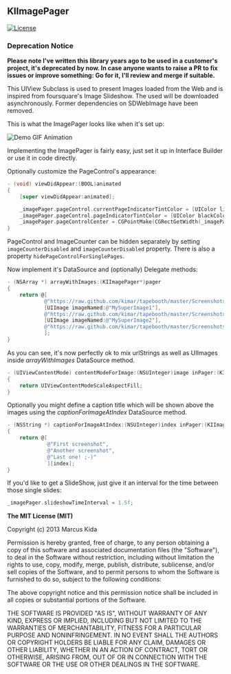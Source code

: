 ## KIImagePager

[![License](https://img.shields.io/badge/license-MIT-blue.png)](http://opensource.org/licenses/MIT)

### Deprecation Notice

**Please note I've written this library years ago to be used in a customer's project, it's deprecated by now. In case anyone wants to raise a PR to fix issues or improve something: Go for it, I'll review and merge if suitable.**

This UIView Subclass is used to present Images loaded from the Web and is inspired from foursquare's Image Slideshow. The used will be downloaded asynchronously. Former dependencies on SDWebImage have been removed.

This is what the ImagePager looks like when it's set up:

![Demo GIF Animation](https://kimar.github.io/screenshots/kiimagepager/demo.gif)

Implementing the ImagePager is fairly easy, just set it up in Interface Builder or use it in code directly.

Optionally customize the PageControl's appearance:

```objective-c
- (void) viewDidAppear:(BOOL)animated
{
    [super viewDidAppear:animated];

    _imagePager.pageControl.currentPageIndicatorTintColor = [UIColor lightGrayColor];
    _imagePager.pageControl.pageIndicatorTintColor = [UIColor blackColor];
    _imagePager.pageControlCenter = CGPointMake(CGRectGetWidth(_imagePager.frame) / 2, CGRectGetHeight(_imagePager.frame) - 42);
}
```

PageControl and ImageCounter can be hidden separately by setting `imageCounterDisabled` and `imageCounterDisabled` property. There is also a property `hidePageControlForSinglePages`.

Now implement it's DataSource and (optionally) Delegate methods:

```objective-c
- (NSArray *) arrayWithImages:(KIImagePager*)pager
{
    return @[
            @"https://raw.github.com/kimar/tapebooth/master/Screenshots/Screen1.png",
            [UIImage imageNamed:@"MySuperImage1"],
            @"https://raw.github.com/kimar/tapebooth/master/Screenshots/Screen2.png",
            [UIImage imageNamed:@"MySuperImage2"],
            @"https://raw.github.com/kimar/tapebooth/master/Screenshots/Screen3.png"
            ];
}
```

As you can see, it's now perfectly ok to mix urlStrings as well as UIImages inside _arrayWithImages_ DataSource method.

```objective-c
- (UIViewContentMode) contentModeForImage:(NSUInteger)image inPager:(KIImagePager*)pager
{
    return UIViewContentModeScaleAspectFill;
}
```

Optionally you might define a caption title which will be shown above the images using the _captionForImageAtIndex_ DataSource method.

```objective-c
- (NSString *) captionForImageAtIndex:(NSUInteger)index inPager:(KIImagePager*)pager
{
    return @[
             @"First screenshot",
             @"Another screenshot",
             @"Last one! ;-)"
             ][index];
}
```

If you'd like to get a SlideShow, just give it an interval for the time between those single slides:

```objective-c
_imagePager.slideshowTimeInterval = 1.5f;
```

**The MIT License (MIT)**

Copyright (c) 2013 Marcus Kida

Permission is hereby granted, free of charge, to any person obtaining a copy of this software and associated documentation files (the "Software"), to deal in the Software without restriction, including without limitation the rights to use, copy, modify, merge, publish, distribute, sublicense, and/or sell copies of the Software, and to permit persons to whom the Software is furnished to do so, subject to the following conditions:

The above copyright notice and this permission notice shall be included in all copies or substantial portions of the Software.

THE SOFTWARE IS PROVIDED "AS IS", WITHOUT WARRANTY OF ANY KIND, EXPRESS OR IMPLIED, INCLUDING BUT NOT LIMITED TO THE WARRANTIES OF MERCHANTABILITY, FITNESS FOR A PARTICULAR PURPOSE AND NONINFRINGEMENT. IN NO EVENT SHALL THE AUTHORS OR COPYRIGHT HOLDERS BE LIABLE FOR ANY CLAIM, DAMAGES OR OTHER LIABILITY, WHETHER IN AN ACTION OF CONTRACT, TORT OR OTHERWISE, ARISING FROM, OUT OF OR IN CONNECTION WITH THE SOFTWARE OR THE USE OR OTHER DEALINGS IN THE SOFTWARE.
